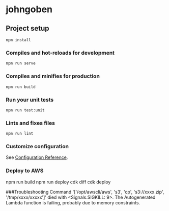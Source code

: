 # johngoben

## Project setup
```
npm install
```

### Compiles and hot-reloads for development
```
npm run serve
```

### Compiles and minifies for production
```
npm run build
```

### Run your unit tests
```
npm run test:unit
```

### Lints and fixes files
```
npm run lint
```

### Customize configuration
See [Configuration Reference](https://cli.vuejs.org/config/).


### Deploy to AWS
npm run build
npm run deploy
cdk diff
cdk deploy

###Troubleshooting
Command '['/opt/awscli/aws', 's3', 'cp', 's3://xxxx.zip', '/tmp/xxxx/xxxxx']' died with <Signals.SIGKILL: 9>.
The Autogenerated Lambda function is failing, probably due to memory constraints.